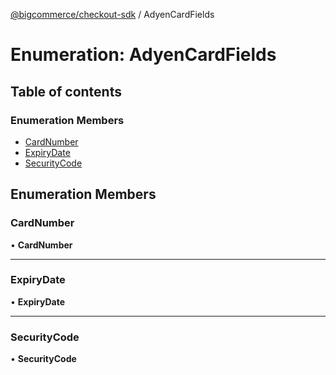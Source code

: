 [@bigcommerce/checkout-sdk](../README.md) / AdyenCardFields

# Enumeration: AdyenCardFields

## Table of contents

### Enumeration Members

- [CardNumber](AdyenCardFields.md#cardnumber)
- [ExpiryDate](AdyenCardFields.md#expirydate)
- [SecurityCode](AdyenCardFields.md#securitycode)

## Enumeration Members

### CardNumber

• **CardNumber**

___

### ExpiryDate

• **ExpiryDate**

___

### SecurityCode

• **SecurityCode**
